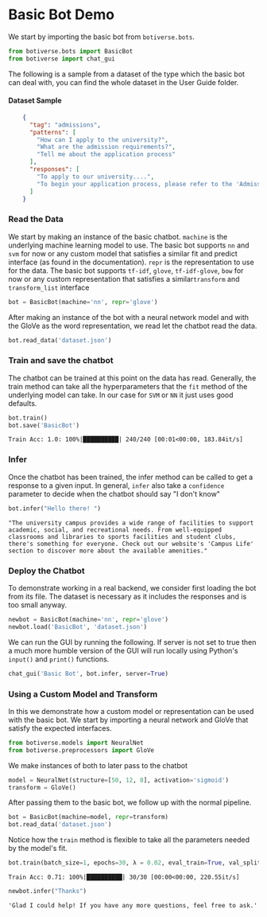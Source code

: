 # Basic Bot Demo

We start by importing the basic bot from `botiverse.bots`.


```python
from botiverse.bots import BasicBot
from botiverse import chat_gui
```

The following is a sample from a dataset of the type which the basic bot can deal with, you can find the whole dataset in the User Guide folder.

#### Dataset Sample

```json
    {
      "tag": "admissions",
      "patterns": [
        "How can I apply to the university?",
        "What are the admission requirements?",
        "Tell me about the application process"
      ],
      "responses": [
        "To apply to our university....",
        "To begin your application process, please refer to the 'Admissions'..."
      ]
    }
```

### Read the Data

We start by making an instance of the basic chatbot. `machine` is the underlying machine learning model to use. The basic bot supports `nn` and `svm` for now or any custom model that satisfies a similar fit and predict interface (as found in the documentation). `repr` is the representation to use for the data. The basic bot supports `tf-idf`, `glove`, `tf-idf-glove`, `bow` for now or any custom representation that satisfies a similar`transform` and `transform_list` interface


```python
bot = BasicBot(machine='nn', repr='glove')
```

After making an instance of the bot with a neural network model and with the GloVe as the word representation, we read let the chatbot read the data.


```python
bot.read_data('dataset.json')
```

### Train and save the chatbot

The chatbot can be trained at this point on the data has read. Generally, the train method can take all the hyperparameters that the `fit` method of the underlying model can take. In our case for `SVM` or `NN` it just uses good defaults.


```python
bot.train()
bot.save('BasicBot')
```

    Train Acc: 1.0: 100%|██████████| 240/240 [00:01<00:00, 183.84it/s] 


### Infer

Once the chatbot has been trained, the infer method can be called to get a response to a given input. In general, `infer` also take a `confidence` parameter to decide when the chatbot should say "I don't know"


```python
bot.infer("Hello there! ")
```




    "The university campus provides a wide range of facilities to support academic, social, and recreational needs. From well-equipped classrooms and libraries to sports facilities and student clubs, there's something for everyone. Check out our website's 'Campus Life' section to discover more about the available amenities."



### Deploy the Chatbot

To demonstrate working in a real backend, we consider first loading the bot from its file. The dataset is necessary as it includes the responses and is too small anyway.


```python
newbot = BasicBot(machine='nn', repr='glove')
newbot.load('BasicBot', 'dataset.json')
```

We can run the GUI by running the following. If server is not set to true then a much more humble version of the GUI will run locally using Python's `input()` and `print()` functions.




```python
chat_gui('Basic Bot', bot.infer, server=True)
```

### Using a Custom Model and Transform

In this we demonstrate how a custom model or representation can be used with the basic bot. We start by importing a neural network and GloVe that satisfy the expected interfaces.


```python
from botiverse.models import NeuralNet
from botiverse.preprocessors import GloVe
```

We make instances of both to later pass to the chatbot


```python
model = NeuralNet(structure=[50, 12, 8], activation='sigmoid')
transform = GloVe()
```

After passing them to the basic bot, we follow up with the normal pipeline.


```python
bot = BasicBot(machine=model, repr=transform)
bot.read_data('dataset.json')
```

Notice how the `train` method is flexible to take all the parameters needed by the model's fit.


```python
bot.train(batch_size=1, epochs=30, λ = 0.02, eval_train=True, val_split=0.0)
```

    Train Acc: 0.71: 100%|██████████| 30/30 [00:00<00:00, 220.55it/s]



```python
newbot.infer("Thanks")
```




    'Glad I could help! If you have any more questions, feel free to ask.'

